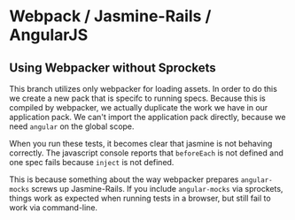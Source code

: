 # Webpack / Jasmine-Rails / AngularJS

## Using Webpacker without Sprockets

This branch utilizes only webpacker for loading assets. In order to do this we create a new pack that is specifc to running specs. Because this is compiled by webpacker, we actually duplicate the work we have in our application pack. We can't import the application pack directly, because we need `angular` on the global scope.

When you run these tests, it becomes clear that jasmine is not behaving correctly. The javascript console reports that `beforeEach` is not defined and one spec fails because `inject` is not defined.

This is because something about the way webpacker prepares `angular-mocks` screws up Jasmine-Rails. If you include `angular-mocks` via sprockets, things work as expected when running tests in a browser, but still fail to work via command-line.
